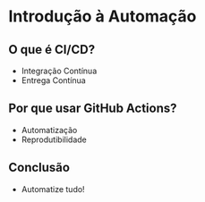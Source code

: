 # Introdução à Automação

## O que é CI/CD?
- Integração Contínua
- Entrega Contínua

## Por que usar GitHub Actions?
- Automatização
- Reprodutibilidade

## Conclusão
- Automatize tudo!
